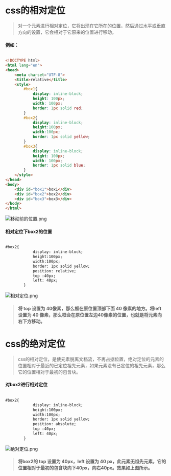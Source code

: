 # css的相对定位
>对一个元素进行相对定位，它将出现在它所在的位置，然后通过水平或垂直方向的设置，它会相对于它原来的位置进行移动。

#### 例如：
````html

<!DOCTYPE html>
<html lang="en">
<head>
    <meta charset="UTF-8">
    <title>relative</title>
    <style>
        #box1{
            display: inline-block;
            height: 100px;
            width: 100px;
            border: 1px solid red;
        }
        #box2{
            display: inline-block;
            height:100px;
            width:100px;
            border: 1px solid yellow;
        }
        #box3{
            display: inline-block;
            height: 100px;
            width: 100px;
            border: 1px solid blue;
        }
    </style>
</head>
<body>
    <div id="box1">box1</div>
    <div id="box2">box2</div>
    <div id="box3">box3</div>
</body>
</html>

````
![移动前的位置.png](http://upload-images.jianshu.io/upload_images/3229842-0ebf17d25bcd6a24.png?imageMogr2/auto-orient/strip%7CimageView2/2/w/1240)

#### 相对定位下box2的位置
````html

#box2{
            display: inline-block;
            height:100px;
            width:100px;
            border: 1px solid yellow;
            position: relative;
            top :40px;
            left: 40px;
        }

````        
![相对定位.png](http://upload-images.jianshu.io/upload_images/3229842-18c9c3498d23942d.png?imageMogr2/auto-orient/strip%7CimageView2/2/w/1240)

>#### 将 top 设置为 40像素，那么框在原位置顶部下面 40 像素的地方。将left 设置为 40 像素，那么框会在原位置左边40像素的位置，也就是将元素向右下方移动。

# css的绝对定位
>css的相对定位，是使元素脱离文档流，不再占据位置，绝对定位的元素的位置相对于最近的已定位祖先元素，如果元素没有已定位的祖先元素，那么它的位置相对于最初的包含块。

#### 对box2进行相对定位 
````html

#box2{
            display: inline-block;
            height:100px;
            width:100px;
            border: 1px solid yellow;
            position: absolute;
            top :40px;
            left: 40px;
        }

````
![绝对定位.png](http://upload-images.jianshu.io/upload_images/3229842-dbd318832e65d089.png?imageMogr2/auto-orient/strip%7CimageView2/2/w/1240)

>#### 将box2的 top 设置为 40px，left 设置为 40 px，此元素无祖先元素，它的位置相对于最初的包含块向下40px，向右40px。效果如上图所示。
